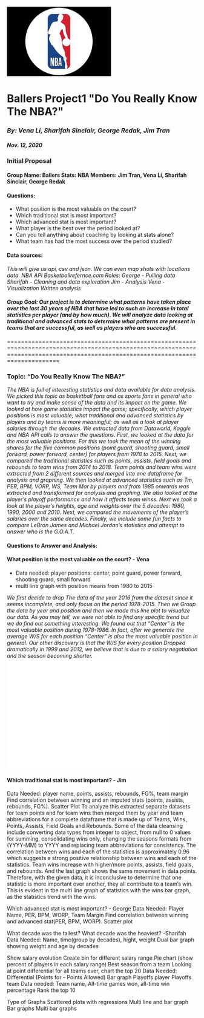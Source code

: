
![nba_pic](output_images/nba.jpg)

# Ballers Project1 "Do You Really Know The NBA?"
### _By: Vena Li, Sharifah Sinclair, George Redak, Jim Tran_
#### _Nov. 12, 2020_

### Initial Proposal
#### Group Name: Ballers Stats: NBA Members: Jim Tran, Vena Li, Sharifah Sinclair, George Redak 

#### Questions: 
 * What position is the most valuable on the court? 
 * Which traditional stat is most important? 
 * Which advanced stat is most important? 
 * What player is the best over the period looked at?
 * Can you tell anything about coaching by looking at stats alone?
 * What team has had the most success over the period studied?

#### Data sources: 
*This will give us api, csv and json. We can even map shots with locations data. NBA API Basketballrefernce.com* 
*Roles: George - Pulling data Sharifah - Cleaning and data exploration* 
*Jim - Analysis* 
*Vena - Visualization Written analysis* 

#### *Group Goal: Our project is to determine what patterns have taken place over the last 30 years of NBA that have led to such an increase in total statistics per player (and* *by how much). We will analyze data looking at traditional and advanced stats to determine what patterns are present in teams that are successful, as well as players who are* *successful.*

=================================================================================================================================================================================

### Topic: “Do You Really Know The NBA?”

*The NBA is full of interesting statistics and data available for data analysis.  We picked this topic as basketball fans and as sports fans in general who want to try and make sense of the data and its impact on the game.
We looked at how game statistics impact the game; specifically, which player positions is most valuable; what traditional and advanced statistics by players and by teams is more meaningful; as well as a look at player salaries through the decades.
We extracted data from Dataworld, Kaggle and NBA API calls to answer the questions.  First, we looked at the data for the most valuable positions.   For this we took the mean of the winning shares for the five common positions (point guard, shooting guard, small forward, power forward, center) for players from 1978 to 2015.   Next, we compared the traditional statistics such as points, assists, field goals and rebounds to team wins from 2014 to 2018.  Team points and team wins were extracted from 2 different sources and merged into one dataframe for analysis and graphing.  We then looked at advanced statistics such as Tm, PER, BPM, VORP, WS, Team Mar by players and from 1985 onwards was extracted and transformed for analysis and graphing.  We also looked at the player’s playoff performance and how it affects team winss.  Next we took a look at  the player’s heights, age and weights over the 5  decades: 1980, 1990, 2000 and 2010.  Next, we compared the movements of the player’s salaries over the same decades.  Finally, we include some fun facts to compare LeBron James and Michael Jordan’s statistics and attempt to answer who is the G.O.A.T.* 

#### Questions to Answer and Analysis:

#### What position is the most valuable on the court? - Vena
 * Data needed: player positions: center, point guard, power forward, shooting guard, small forward
 * multi line graph with position means from 1980 to 2015 

*We first decide to drop The data of the year 2016 from the dataset since it seems incomplete, and only focus on the period 1978-2015. Then we Group the data by year and         position and then we made this line plot to visualize our data.  As you may tell, we were not able to find any specific trend but we do find out something interesting. We      found out that “Center” is the most valuable position during 1978-1986. In fact, after we generate the average W/S for each position “Center” is also the most valuable position in general. Our other discovery is that the W/S for every position Dropped dramatically in 1999 and 2012, we believe that is due to a salary negotiation and the season becoming shorter.*
![quartiles](output_images/WS_Position.png)

#### Which traditional stat is most important? - Jim
Data Needed: player name, points, assists, rebounds, FG%, team margin
Find correlation between winning and an imputed stats (points, assists, rebounds, FG%).
Scatter Plot
To analyze this extracted separate datasets for team points and for team wins then merged them by year and team abbreviations for a complete dataframe that is made up of Teams, Wins, Points, Assists, Field Goals and Rebounds.  Some of the data cleansing include converting data types from integer to object, from null to 0 values for summing, consolidating wins only, changing the seasons formats from (YYYY-MM) to YYYY and replacing team abbreviations for consistency.  The correlation between wins and each of the statistics is approximately 0.96 which suggests a strong positive relationship between wins and each of the statistics.  Team wins increase with higher/more points, assists, field goals, and rebounds.  And the last graph shows the same movement in data points.  Therefore, with the given data, it is inconclusive to determine that one statistic is more important over another, they all contribute to a team’s win.  This is evident in the multi line graph of statistics with the wins bar graph, as the statistics trend with the wins.

Which advanced stat is most important?  - George
Data Needed: Player Name, PER, BPM, WORP, Team Margin
Find correlation between winning and advanced stat(PER, BPM, WORP).
Scatter plot

What decade was the tallest? What decade was the heaviest? -Sharifah 
Data Needed: Name, time(group by decades), hight, weight
Dual bar graph showing weight and age by decades


Show salary evolution 
Create bin for different salary range
Pie chart (show percent of players in each salary range)
Best season from a team 
Looking at point differential for all teams ever, chart the top 20
Data Needed: Differential (Points for - Points Allowed) 
Bar graph
Playoffs player
Playoffs team 
Data needed: Team name, All-time games won, all-time win percentage
Rank the top 10


Type of Graphs
Scattered plots with regressions
Multi line and bar graph
Bar graphs
Multi bar graphs

